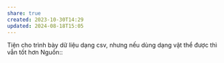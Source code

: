 ```yaml
---
share: true
created: 2023-10-30T14:29
updated: 2024-08-18T15:05
---
```

Tiện cho trình bày dữ liệu dạng csv, nhưng nếu dùng dạng vật thể được thì vẫn tốt hơn
Nguồn:: 
